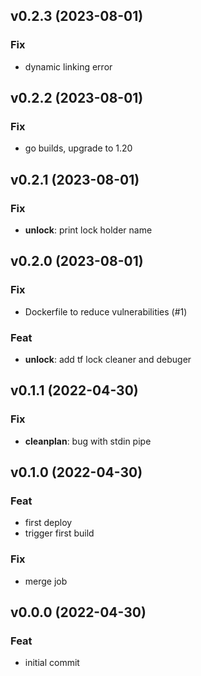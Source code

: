 ## v0.2.3 (2023-08-01)

### Fix

- dynamic linking error

## v0.2.2 (2023-08-01)

### Fix

- go builds, upgrade to 1.20

## v0.2.1 (2023-08-01)

### Fix

- **unlock**: print lock holder name

## v0.2.0 (2023-08-01)

### Fix

- Dockerfile to reduce vulnerabilities (#1)

### Feat

- **unlock**: add tf lock cleaner and debuger

## v0.1.1 (2022-04-30)

### Fix

- **cleanplan**: bug with stdin pipe

## v0.1.0 (2022-04-30)

### Feat

- first deploy
- trigger first build

### Fix

- merge job

## v0.0.0 (2022-04-30)

### Feat

- initial commit
